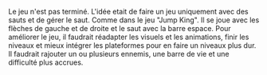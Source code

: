 Le jeu n'est pas terminé. L'idée etait de faire un jeu uniquement avec des sauts et de gérer le saut. Comme dans le jeu "Jump King". Il se joue avec les flèches de gauche et de droite et le saut avec la barre espace. Pour améliorer le jeu, il faudrait réadapter les visuels et les animations, finir les niveaux et mieux intégrer les plateformes pour en faire un niveaux plus dur. Il faudrait rajouter un ou plusieurs ennemis, une barre de vie et une difficulté plus accrues.
